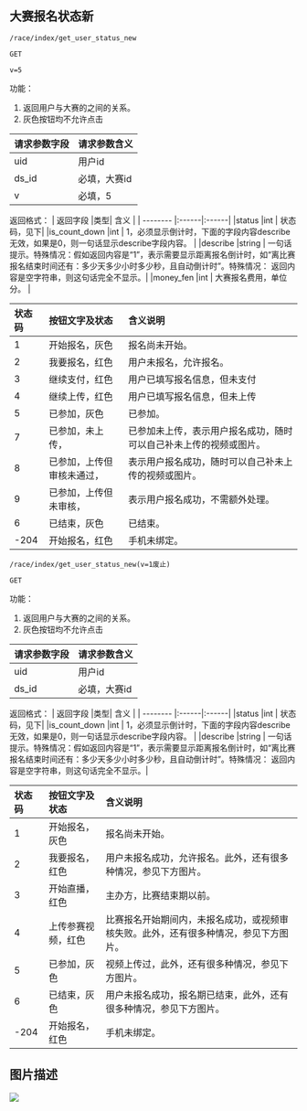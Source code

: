 
## 大赛报名状态新


~~~
/race/index/get_user_status_new
~~~
~~~
GET
~~~
~~~
v=5
~~~


功能：
  
1. 返回用户与大赛的之间的关系。    
1. 灰色按钮均不允许点击  


| 请求参数字段        | 请求参数含义  |
| -------- |:------|
|uid         |  用户id|
|ds_id       |  必填，大赛id|
|v       |  必填，5|

返回格式：
| 返回字段        |类型| 含义  |
| -------- |:------|:------|
|status     |int    |  状态码，见下|
|is_count_down     |int    |  1，必须显示倒计时，下面的字段内容describe无效，如果是0，则一句话显示describe字段内容。 |
|describe     |string    |  一句话提示。特殊情况：假如返回内容是“1”，表示需要显示距离报名倒计时，如“离比赛报名结束时间还有：多少天多少小时多少秒，且自动倒计时”。特殊情况： 返回内容是空字符串，则这句话完全不显示。|
|money_fen     |int    |  大赛报名费用，单位分。 |

|状态码| 按钮文字及状态        | 含义说明  |
|:---| :-------- |:------|
|1|  开始报名，灰色       |  报名尚未开始。|
|2|  我要报名，红色       |  用户未报名，允许报名。 |
|3|  继续支付，红色       |  用户已填写报名信息，但未支付  |
|4|  继续上传，红色       |  用户已填写报名信息，但未上传  |
|5|  已参加，灰色       | 已参加。|
|7|  已参加，未上传，       | 已参加未上传，表示用户报名成功，随时可以自己补未上传的视频或图片。|
|8|  已参加，上传但审核未通过，       | 表示用户报名成功，随时可以自己补未上传的视频或图片。|
|9|  已参加，上传但未审核，       | 表示用户报名成功，不需额外处理。|
|6|  已结束，灰色       |  已结束。 |
|-204|  开始报名，红色      |  手机未绑定。 |



~~~
/race/index/get_user_status_new(v=1废止)
~~~
~~~
GET
~~~


功能：
  
1. 返回用户与大赛的之间的关系。    
1. 灰色按钮均不允许点击  





| 请求参数字段        | 请求参数含义  |
| -------- |:------|
|uid         |  用户id|
|ds_id       |  必填，大赛id|

返回格式：
| 返回字段        |类型| 含义  |
| -------- |:------|:------|
|status     |int    |  状态码，见下|
|is_count_down     |int    |  1，必须显示倒计时，下面的字段内容describe无效，如果是0，则一句话显示describe字段内容。 |
|describe     |string    |  一句话提示。特殊情况：假如返回内容是“1”，表示需要显示距离报名倒计时，如“离比赛报名结束时间还有：多少天多少小时多少秒，且自动倒计时”。特殊情况： 返回内容是空字符串，则这句话完全不显示。|

|状态码| 按钮文字及状态        | 含义说明  |
|:---| :-------- |:------|
|1|  开始报名，灰色       |  报名尚未开始。|
|2|  我要报名，红色       |  用户未报名成功，允许报名。此外，还有很多种情况，参见下方图片。 |
|3|  开始直播，红色       |  主办方，比赛结束期以前。|
|4|  上传参赛视频，红色      |  比赛报名开始期间内，未报名成功，或视频审核失败。此外，还有很多种情况，参见下方图片。 |
|5|  已参加，灰色       | 视频上传过，此外，还有很多种情况，参见下方图片。|
|6|  已结束，灰色       |  用户未报名成功，报名期已结束，此外，还有很多种情况，参见下方图片。 |
|-204|  开始报名，红色      |  手机未绑定。 |


 
## 图片描述

<img src='/public/pic/dasaidongtai.jpg'>

